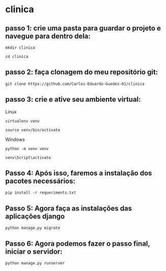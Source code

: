 # clinica

## passo 1: crie uma pasta para guardar o projeto e navegue para dentro dela:

```
mkdir clinica
```

```
cd clinica
```
## passo 2: faça clonagem do meu repositório git:

```
git clone https://github.com/Carlos-Eduardo-Guedes-01/clinica
```

## passo 3: crie e ative seu ambiente virtual:
Linux

```
virtualenv venv
```

```
source venv/bin/activate
```

Windows

```
python -m venv venv
```

```
venv\Script\activate
```

## Passo 4: Após isso, faremos a instalação dos pacotes necessários:

```
pip install -r requeriments.txt
```

## Passo 5: Agora faça as instalações das aplicações django

```
python manage.py migrate
```

## Passo 6: Agora podemos fazer o passo final, iniciar o servidor:

```
python manage.py runserver
```
